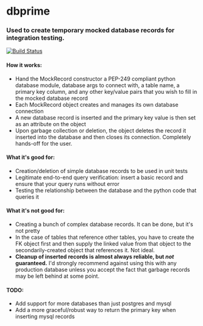 # dbprime
### Used to create temporary mocked database records for integration testing.
[![Build Status](https://travis-ci.org/SodakDoubleD/dbprime.svg?branch=master)](https://travis-ci.org/SodakDoubleD/dbprime)

#### How it works:
* Hand the MockRecord constructor a PEP-249 compliant python database module, database args to connect with, a table name, a primary key column, and any other key/value pairs that you wish to fill in the mocked database record
* Each MockRecord object creates and manages its own database connection
* A new database record is inserted and the primary key value is then set as an attribute on the object
* Upon garbage collection or deletion, the object deletes the record it inserted into the database and then closes its connection. Completely hands-off for the user.

#### What it's good for:
* Creation/deletion of simple database records to be used in unit tests
* Legitimate end-to-end query verification: insert a basic record and ensure that your query runs without error
* Testing the relationship between the database and the python code that queries it

#### What it's not good for:
* Creating a bunch of complex database records. It can be done, but it's not pretty
* In the case of tables that reference other tables, you have to create the FK object first and then supply the linked value from that object to the secondarily-created object that references it. Not ideal.
* **Cleanup of inserted records is almost always reliable, but _not_ guaranteed.** I'd strongly recommend against using this with any production database unless you accept the fact that garbage records may be left behind at some point.


#### TODO:
* Add support for more databases than just postgres and mysql
* Add a more graceful/robust way to return the primary key when inserting mysql records
